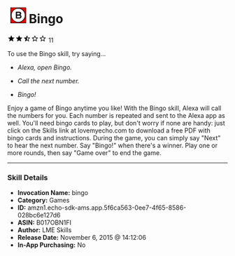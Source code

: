 # &nbsp;<img src="skill_icon" alt="Bingo icon" width="36"> Bingo
![2.2 stars](../../images/ic_star_black_18dp_1x.png)![2.2 stars](../../images/ic_star_black_18dp_1x.png)![2.2 stars](../../images/ic_star_half_black_18dp_1x.png)![2.2 stars](../../images/ic_star_border_black_18dp_1x.png)![2.2 stars](../../images/ic_star_border_black_18dp_1x.png) 11

To use the Bingo skill, try saying...

* *Alexa, open Bingo.*

* *Call the next number.*

* *Bingo!*

Enjoy a game of Bingo anytime you like! With the Bingo skill, Alexa will call the numbers for you. Each number is repeated and sent to the Alexa app as well. You'll need bingo cards to play, but don't worry if none are handy: just click on the Skills link at lovemyecho.com to download a free PDF with bingo cards and instructions. During the game, you can simply say "Next" to hear the next number. Say "Bingo!" when there's a winner. Play one or more rounds, then say "Game over" to end the game.

***

### Skill Details

* **Invocation Name:** bingo
* **Category:** Games
* **ID:** amzn1.echo-sdk-ams.app.5f6ca563-0ee7-4f65-8586-028bc6e127d6
* **ASIN:** B017OBN1FI
* **Author:** LME Skills
* **Release Date:** November 6, 2015 @ 14:12:06
* **In-App Purchasing:** No
